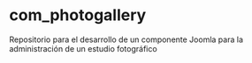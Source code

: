 # com_photogallery
Repositorio para el desarrollo de un componente Joomla para la administración de un estudio fotográfico
